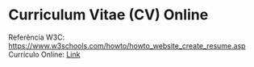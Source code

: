 # Curriculum Vitae (CV) Online

Referência W3C: https://www.w3schools.com/howto/howto_website_create_resume.asp <br/>
Currículo Online: <a href="https://felipeborges-pgr.github.io/curriculum-vitae-dev/" target="_blank">Link</a>
